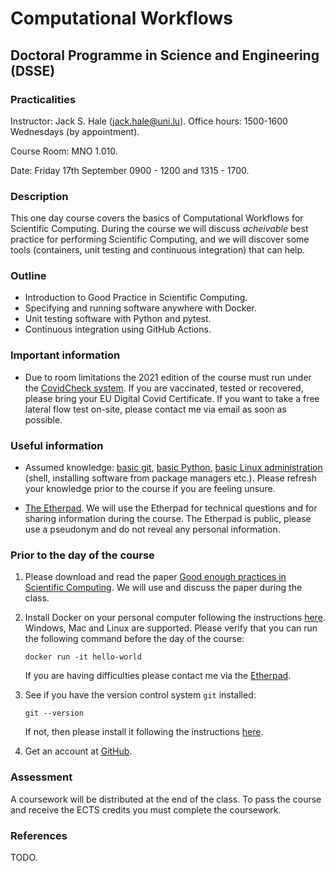 # Computational Workflows
## Doctoral Programme in Science and Engineering (DSSE)

### Practicalities

Instructor: Jack S. Hale (jack.hale@uni.lu). Office hours: 1500-1600 Wednesdays (by appointment).

Course Room: MNO 1.010.

Date: Friday 17th September 0900 - 1200 and 1315 - 1700.

### Description

This one day course covers the basics of Computational Workflows for Scientific
Computing.  During the course we will discuss *acheivable* best practice for
performing Scientific Computing, and we will discover some tools (containers,
unit testing and continuous integration) that can help.

### Outline

* Introduction to Good Practice in Scientific Computing.
* Specifying and running software anywhere with Docker.
* Unit testing software with Python and pytest.
* Continuous integration using GitHub Actions.

### Important information

* Due to room limitations the 2021 edition of the course must run under the
  [CovidCheck system](https://covid19.public.lu/en/covidcheck.html).  If you
  are vaccinated, tested or recovered, please bring your EU Digital Covid
  Certificate.  If you want to take a free lateral flow test on-site, please
  contact me via email as soon as possible.

### Useful information

* Assumed knowledge: [basic
  git](https://training.github.com/downloads/github-git-cheat-sheet.pdf),
  [basic Python](https://github.com/jakevdp/WhirlwindTourOfPython), [basic
  Linux administration](https://swcarpentry.github.io/shell-novice/) (shell,
  installing software from package managers etc.). Please refresh your knowledge
  prior to the course if you are feeling unsure.

* [The Etherpad](https://pad.carpentries.org/cwul2021). We will use the
  Etherpad for technical questions and for sharing information during the
  course. The Etherpad is public, please use a pseudonym and do not reveal any
  personal information.

### Prior to the day of the course

1. Please download and read the paper [Good enough practices in Scientific
   Computing](https://journals.plos.org/ploscompbiol/article?id=10.1371/journal.pcbi.1005510).
   We will use and discuss the paper during the class.

2. Install Docker on your personal computer following the instructions
   [here](https://www.docker.com/get-started). Windows, Mac and Linux are
   supported. Please verify that you can run the following command before the
   day of the course:

       docker run -it hello-world

   If you are having difficulties please contact me via the
   [Etherpad](https://pad.carpentries.org/cwul2021).

3. See if you have the version control system `git` installed:

       git --version

   If not, then please install it following the instructions
   [here](https://git-scm.com/downloads).

3. Get an account at [GitHub](https://github.com).


### Assessment

A coursework will be distributed at the end of the class. To pass the course and
receive the ECTS credits you must complete the coursework.

### References

TODO.
